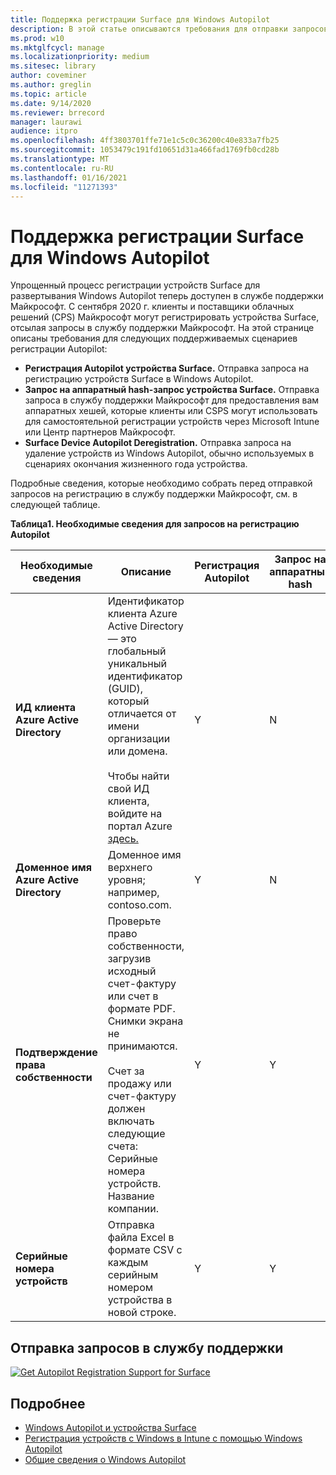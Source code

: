 ```yaml
---
title: Поддержка регистрации Surface для Windows Autopilot
description: В этой статье описываются требования для отправки запросов на регистрацию Autopilot в службу поддержки Майкрософт.
ms.prod: w10
ms.mktglfcycl: manage
ms.localizationpriority: medium
ms.sitesec: library
author: coveminer
ms.author: greglin
ms.topic: article
ms.date: 9/14/2020
ms.reviewer: brrecord
manager: laurawi
audience: itpro
ms.openlocfilehash: 4ff3803701ffe71e1c5c0c36200c40e833a7fb25
ms.sourcegitcommit: 1053479c191fd10651d31a466fad1769fb0cd28b
ms.translationtype: MT
ms.contentlocale: ru-RU
ms.lasthandoff: 01/16/2021
ms.locfileid: "11271393"
---
```

# Поддержка регистрации Surface для Windows Autopilot

Упрощенный процесс регистрации устройств Surface для развертывания Windows Autopilot теперь доступен в службе поддержки Майкрософт. С сентября 2020 г. клиенты и поставщики облачных решений (CPS) Майкрософт могут регистрировать устройства Surface, отсылая запросы в службу поддержки Майкрософт. На этой странице описаны требования для следующих поддерживаемых сценариев регистрации Autopilot:
 

- **Регистрация Autopilot устройства Surface.** Отправка запроса на регистрацию устройств Surface в Windows Autopilot.
- **Запрос на аппаратный hash-запрос устройства Surface.** Отправка запроса в службу поддержки Майкрософт для предоставления вам аппаратных хешей, которые клиенты или CSPS могут использовать для самостоятельной регистрации устройств через Microsoft Intune или Центр партнеров Майкрософт.
- **Surface Device Autopilot Deregistration.** Отправка запроса на удаление устройств из Windows Autopilot, обычно используемых в сценариях окончания жизненного года устройства.

Подробные сведения, которые необходимо собрать перед отправкой запросов на регистрацию в службу поддержки Майкрософт, см. в следующей таблице.
 
**Таблица1. Необходимые сведения для запросов на регистрацию Autopilot**
 

| Необходимые сведения                   | Описание                                                                                                                                                                                                                                                                                    | Регистрация Autopilot | Запрос на аппаратный hash | Autopilot<br>Deregistration |
| -------------------------------------- | ---------------------------------------------------------------------------------------------------------------------------------------------------------------------------------------------------------------------------------------------------------------------------------------------- | ---------------------- | --------------------- | --------------------------- |
| **ИД клиента Azure Active Directory**   | Идентификатор клиента Azure Active Directory — это глобальный уникальный идентификатор (GUID), который отличается от имени организации или домена.<br> <br>Чтобы найти свой ИД клиента, войдите на портал Azure [здесь.](https://portal.azure.com/#blade/Microsoft_AAD_IAM/ActiveDirectoryMenuBlade/Properties) | Y                      | N                     | Y                           |
| **Доменное имя Azure Active Directory** | Доменное имя верхнего уровня; например, contoso.com.                                                                                                                                                                                                                                          | Y                      | N                     | Y                           |
| **Подтверждение права собственности**                 | Проверьте право собственности, загрузив исходный счет-фактуру или счет в формате PDF. Снимки экрана не принимаются.<br> <br>Счет за продажу или счет-фактуру должен включать следующие счета:<br>Серийные номера устройств.<br>Название компании.                                                           | Y                      | Y                     | Y                           |
| **Серийные номера устройств**              | Отправка файла Excel в формате CSV с каждым серийным номером устройства в новой строке.                                                                                                                                                                                                                  | Y                      | Y                     | Y                           |

 

## Отправка запросов в службу поддержки

  [![Get Autopilot Registration Support for Surface](images/autopilot-reg-support-surface.png)](https://prod.support.services.microsoft.com/supportrequestform/0d8bf192-cab7-6d39-143d-5a17840b9f5f)
 
 
 
## Подробнее

- [Windows Autopilot и устройства Surface](windows-autopilot-and-surface-devices.md)
- [Регистрация устройств с Windows в Intune с помощью Windows Autopilot](https://docs.microsoft.com/mem/autopilot/enrollment-autopilot)
- [Общие сведения о Windows Autopilot](https://docs.microsoft.com/mem/autopilot/windows-autopilot)

 
 
 

